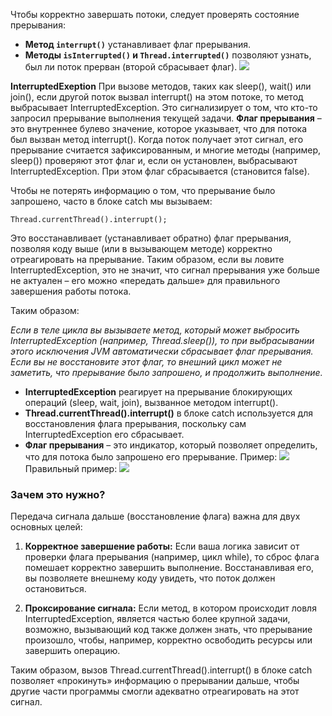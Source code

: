 Чтобы корректно завершать потоки, следует проверять состояние прерывания:

- **Метод `interrupt()`** устанавливает флаг прерывания.
- **Методы `isInterrupted()` и `Thread.interrupted()`** позволяют узнать, был ли поток прерван (второй сбрасывает флаг).
![](Pasted%20image%2020250223121304.png)

**InterruptedExeption**
При вызове методов, таких как sleep(), wait() или join(), если другой поток вызвал interrupt() на этом потоке, то метод выбрасывает InterruptedException. Это сигнализирует о том, что кто-то запросил прерывание выполнения текущей задачи.
**Флаг прерывания** – это внутреннее булево значение, которое указывает, что для потока был вызван метод interrupt(). Когда поток получает этот сигнал, его прерывание считается зафиксированным, и многие методы (например, sleep()) проверяют этот флаг и, если он установлен, выбрасывают InterruptedException. При этом флаг сбрасывается (становится false).

Чтобы не потерять информацию о том, что прерывание было запрошено, часто в блоке catch мы вызываем:

`Thread.currentThread().interrupt();`

Это восстанавливает (устанавливает обратно) флаг прерывания, позволяя коду выше (или в вызывающем методе) корректно отреагировать на прерывание. Таким образом, если вы ловите InterruptedException, это не значит, что сигнал прерывания уже больше не актуален – его можно «передать дальше» для правильного завершения работы потока.

Таким образом:

*Если в теле цикла вы вызываете метод, который может выбросить InterruptedException (например, Thread.sleep()), то при выбрасывании этого исключения JVM автоматически сбрасывает флаг прерывания. Если вы не восстановите этот флаг, то внешний цикл может не заметить, что прерывание было запрошено, и продолжить выполнение.*

- **InterruptedException** реагирует на прерывание блокирующих операций (sleep, wait, join), вызванное методом interrupt().
- **Thread.currentThread().interrupt()** в блоке catch используется для восстановления флага прерывания, поскольку сам InterruptedException его сбрасывает.
- **Флаг прерывания** – это индикатор, который позволяет определить, что для потока было запрошено его прерывание.
Пример:
![](Pasted%20image%2020250223121631.png)
Правильный пример:
![](Pasted%20image%2020250223121708.png)
### Зачем это нужно?

Передача сигнала дальше (восстановление флага) важна для двух основных целей:

1. **Корректное завершение работы:** Если ваша логика зависит от проверки флага прерывания (например, цикл while), то сброс флага помешает корректно завершить выполнение. Восстанавливая его, вы позволяете внешнему коду увидеть, что поток должен остановиться.
    
2. **Проксирование сигнала:** Если метод, в котором происходит ловля InterruptedException, является частью более крупной задачи, возможно, вызывающий код также должен знать, что прерывание произошло, чтобы, например, корректно освободить ресурсы или завершить операцию.
    

Таким образом, вызов Thread.currentThread().interrupt() в блоке catch позволяет «прокинуть» информацию о прерывании дальше, чтобы другие части программы смогли адекватно отреагировать на этот сигнал.
